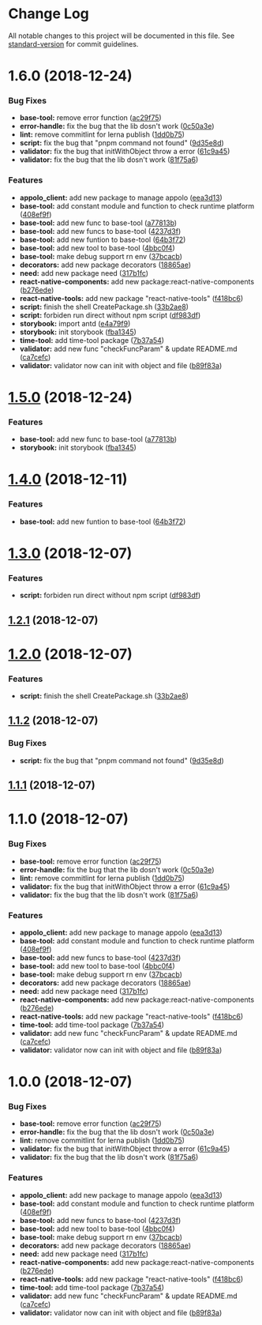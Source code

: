 # Change Log

All notable changes to this project will be documented in this file. See [standard-version](https://github.com/conventional-changelog/standard-version) for commit guidelines.

<a name="1.6.0"></a>
# 1.6.0 (2018-12-24)


### Bug Fixes

* **base-tool:** remove error function ([ac29f75](https://gitee.com/brokenMoon/Incpad/commits/ac29f75))
* **error-handle:** fix the bug that the lib dosn't work ([0c50a3e](https://gitee.com/brokenMoon/Incpad/commits/0c50a3e))
* **lint:** remove commitlint for lerna publish ([1dd0b75](https://gitee.com/brokenMoon/Incpad/commits/1dd0b75))
* **script:** fix the bug that "pnpm command not found" ([9d35e8d](https://gitee.com/brokenMoon/Incpad/commits/9d35e8d))
* **validator:** fix the bug that initWithObject throw a error ([61c9a45](https://gitee.com/brokenMoon/Incpad/commits/61c9a45))
* **validator:** fix the bug that the lib dosn't work ([81f75a6](https://gitee.com/brokenMoon/Incpad/commits/81f75a6))


### Features

* **appolo_client:** add new package to manage appolo ([eea3d13](https://gitee.com/brokenMoon/Incpad/commits/eea3d13))
* **base-tool:** add constant module and function to check runtime platform ([408ef9f](https://gitee.com/brokenMoon/Incpad/commits/408ef9f))
* **base-tool:** add new func to base-tool ([a77813b](https://gitee.com/brokenMoon/Incpad/commits/a77813b))
* **base-tool:** add new funcs to base-tool ([4237d3f](https://gitee.com/brokenMoon/Incpad/commits/4237d3f))
* **base-tool:** add new funtion to base-tool ([64b3f72](https://gitee.com/brokenMoon/Incpad/commits/64b3f72))
* **base-tool:** add new tool to base-tool ([4bbc0f4](https://gitee.com/brokenMoon/Incpad/commits/4bbc0f4))
* **base-tool:** make debug support rn env ([37bcacb](https://gitee.com/brokenMoon/Incpad/commits/37bcacb))
* **decorators:** add new package decorators ([18865ae](https://gitee.com/brokenMoon/Incpad/commits/18865ae))
* **need:** add new package need ([317b1fc](https://gitee.com/brokenMoon/Incpad/commits/317b1fc))
* **react-native-components:** add new package:react-native-components ([b276ede](https://gitee.com/brokenMoon/Incpad/commits/b276ede))
* **react-native-tools:** add new package "react-native-tools" ([f418bc6](https://gitee.com/brokenMoon/Incpad/commits/f418bc6))
* **script:** finish the shell CreatePackage.sh ([33b2ae8](https://gitee.com/brokenMoon/Incpad/commits/33b2ae8))
* **script:** forbiden run direct without npm script ([df983df](https://gitee.com/brokenMoon/Incpad/commits/df983df))
* **storybook:** import antd ([e4a79f9](https://gitee.com/brokenMoon/Incpad/commits/e4a79f9))
* **storybook:** init storybook ([fba1345](https://gitee.com/brokenMoon/Incpad/commits/fba1345))
* **time-tool:** add time-tool package ([7b37a54](https://gitee.com/brokenMoon/Incpad/commits/7b37a54))
* **validator:** add new func "checkFuncParam" & update README.md ([ca7cefc](https://gitee.com/brokenMoon/Incpad/commits/ca7cefc))
* **validator:** validator now can init with object and file ([b89f83a](https://gitee.com/brokenMoon/Incpad/commits/b89f83a))



<a name="1.5.0"></a>
# [1.5.0](https://gitee.com/brokenMoon/Incpad/compare/v1.4.0...v1.5.0) (2018-12-24)


### Features

* **base-tool:** add new func to base-tool ([a77813b](https://gitee.com/brokenMoon/Incpad/commits/a77813b))
* **storybook:** init storybook ([fba1345](https://gitee.com/brokenMoon/Incpad/commits/fba1345))



<a name="1.4.0"></a>
# [1.4.0](https://gitee.com/brokenMoon/Incpad/compare/v1.3.0...v1.4.0) (2018-12-11)


### Features

* **base-tool:** add new funtion to base-tool ([64b3f72](https://gitee.com/brokenMoon/Incpad/commits/64b3f72))



<a name="1.3.0"></a>
# [1.3.0](https://gitee.com/brokenMoon/Incpad/compare/v1.2.1...v1.3.0) (2018-12-07)


### Features

* **script:** forbiden run direct without npm script ([df983df](https://gitee.com/brokenMoon/Incpad/commits/df983df))



<a name="1.2.1"></a>
## [1.2.1](https://gitee.com/brokenMoon/Incpad/compare/v1.2.0...v1.2.1) (2018-12-07)



<a name="1.2.0"></a>
# [1.2.0](https://gitee.com/brokenMoon/Incpad/compare/v1.1.2...v1.2.0) (2018-12-07)


### Features

* **script:** finish the shell CreatePackage.sh ([33b2ae8](https://gitee.com/brokenMoon/Incpad/commits/33b2ae8))



<a name="1.1.2"></a>
## [1.1.2](https://gitee.com/brokenMoon/Incpad/compare/v1.1.1...v1.1.2) (2018-12-07)


### Bug Fixes

* **script:** fix the bug that "pnpm command not found" ([9d35e8d](https://gitee.com/brokenMoon/Incpad/commits/9d35e8d))



<a name="1.1.1"></a>
## [1.1.1](https://gitee.com/brokenMoon/Incpad/compare/v1.1.0...v1.1.1) (2018-12-07)



<a name="1.1.0"></a>
# 1.1.0 (2018-12-07)


### Bug Fixes

* **base-tool:** remove error function ([ac29f75](https://gitee.com/brokenMoon/Incpad/commits/ac29f75))
* **error-handle:** fix the bug that the lib dosn't work ([0c50a3e](https://gitee.com/brokenMoon/Incpad/commits/0c50a3e))
* **lint:** remove commitlint for lerna publish ([1dd0b75](https://gitee.com/brokenMoon/Incpad/commits/1dd0b75))
* **validator:** fix the bug that initWithObject throw a error ([61c9a45](https://gitee.com/brokenMoon/Incpad/commits/61c9a45))
* **validator:** fix the bug that the lib dosn't work ([81f75a6](https://gitee.com/brokenMoon/Incpad/commits/81f75a6))


### Features

* **appolo_client:** add new package to manage appolo ([eea3d13](https://gitee.com/brokenMoon/Incpad/commits/eea3d13))
* **base-tool:** add constant module and function to check runtime platform ([408ef9f](https://gitee.com/brokenMoon/Incpad/commits/408ef9f))
* **base-tool:** add new funcs to base-tool ([4237d3f](https://gitee.com/brokenMoon/Incpad/commits/4237d3f))
* **base-tool:** add new tool to base-tool ([4bbc0f4](https://gitee.com/brokenMoon/Incpad/commits/4bbc0f4))
* **base-tool:** make debug support rn env ([37bcacb](https://gitee.com/brokenMoon/Incpad/commits/37bcacb))
* **decorators:** add new package decorators ([18865ae](https://gitee.com/brokenMoon/Incpad/commits/18865ae))
* **need:** add new package need ([317b1fc](https://gitee.com/brokenMoon/Incpad/commits/317b1fc))
* **react-native-components:** add new package:react-native-components ([b276ede](https://gitee.com/brokenMoon/Incpad/commits/b276ede))
* **react-native-tools:** add new package "react-native-tools" ([f418bc6](https://gitee.com/brokenMoon/Incpad/commits/f418bc6))
* **time-tool:** add time-tool package ([7b37a54](https://gitee.com/brokenMoon/Incpad/commits/7b37a54))
* **validator:** add new func "checkFuncParam" & update README.md ([ca7cefc](https://gitee.com/brokenMoon/Incpad/commits/ca7cefc))
* **validator:** validator now can init with object and file ([b89f83a](https://gitee.com/brokenMoon/Incpad/commits/b89f83a))



# 1.0.0 (2018-12-07)


### Bug Fixes

* **base-tool:** remove error function ([ac29f75](https://gitee.com/brokenMoon/Incpad/commits/ac29f75))
* **error-handle:** fix the bug that the lib dosn't work ([0c50a3e](https://gitee.com/brokenMoon/Incpad/commits/0c50a3e))
* **lint:** remove commitlint for lerna publish ([1dd0b75](https://gitee.com/brokenMoon/Incpad/commits/1dd0b75))
* **validator:** fix the bug that initWithObject throw a error ([61c9a45](https://gitee.com/brokenMoon/Incpad/commits/61c9a45))
* **validator:** fix the bug that the lib dosn't work ([81f75a6](https://gitee.com/brokenMoon/Incpad/commits/81f75a6))


### Features

* **appolo_client:** add new package to manage appolo ([eea3d13](https://gitee.com/brokenMoon/Incpad/commits/eea3d13))
* **base-tool:** add constant module and function to check runtime platform ([408ef9f](https://gitee.com/brokenMoon/Incpad/commits/408ef9f))
* **base-tool:** add new funcs to base-tool ([4237d3f](https://gitee.com/brokenMoon/Incpad/commits/4237d3f))
* **base-tool:** add new tool to base-tool ([4bbc0f4](https://gitee.com/brokenMoon/Incpad/commits/4bbc0f4))
* **base-tool:** make debug support rn env ([37bcacb](https://gitee.com/brokenMoon/Incpad/commits/37bcacb))
* **decorators:** add new package decorators ([18865ae](https://gitee.com/brokenMoon/Incpad/commits/18865ae))
* **need:** add new package need ([317b1fc](https://gitee.com/brokenMoon/Incpad/commits/317b1fc))
* **react-native-components:** add new package:react-native-components ([b276ede](https://gitee.com/brokenMoon/Incpad/commits/b276ede))
* **react-native-tools:** add new package "react-native-tools" ([f418bc6](https://gitee.com/brokenMoon/Incpad/commits/f418bc6))
* **time-tool:** add time-tool package ([7b37a54](https://gitee.com/brokenMoon/Incpad/commits/7b37a54))
* **validator:** add new func "checkFuncParam" & update README.md ([ca7cefc](https://gitee.com/brokenMoon/Incpad/commits/ca7cefc))
* **validator:** validator now can init with object and file ([b89f83a](https://gitee.com/brokenMoon/Incpad/commits/b89f83a))
